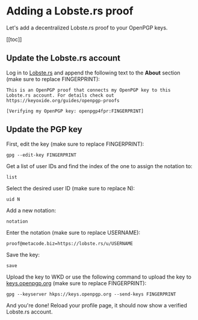 # Adding a Lobste.rs proof

Let's add a decentralized Lobste.rs proof to your OpenPGP keys.

[[toc]]

## Update the Lobste.rs account

Log in to [Lobste.rs](https://lobste.rs) and append the following text to the **About** section (make sure to replace FINGERPRINT):

```
This is an OpenPGP proof that connects my OpenPGP key to this Lobste.rs account. For details check out https://keyoxide.org/guides/openpgp-proofs

[Verifying my OpenPGP key: openpgp4fpr:FINGERPRINT]
```

## Update the PGP key

First, edit the key (make sure to replace FINGERPRINT):

```
gpg --edit-key FINGERPRINT
```

Get a list of user IDs and find the index of the one to assign the notation to:

```
list
```

Select the desired user ID (make sure to replace N):

```
uid N
```

Add a new notation:

```
notation
```

Enter the notation (make sure to replace USERNAME):

```
proof@metacode.biz=https://lobste.rs/u/USERNAME
```

Save the key:

```
save
```

Upload the key to WKD or use the following command to upload the key to [keys.openpgp.org](https://keys.openpgp.org) (make sure to replace FINGERPRINT):

```
gpg --keyserver hkps://keys.openpgp.org --send-keys FINGERPRINT
```

And you're done! Reload your profile page, it should now show a verified Lobste.rs account.
